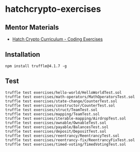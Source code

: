 # hatchcrypto-exercises

## Mentor Materials

* [Hatch Crypto Curriculum - Coding Exercises](https://docs.google.com/document/d/1mEsRYttD-pOIA_7fIFHxaEGmrwkyYLFE4OeJ3K3QGIY/edit?usp=sharing)

## Installation

```
npm install truffle@4.1.7 -g
```

## Test

```
truffle test exercises/hello-world/HelloWorldTest.sol
truffle test exercises/math-operators/MathOperatorsTest.sol
truffle test exercises/state-change/CounterTest.sol
truffle test exercises/constructor/CounterTest.sol
truffle test exercises/struct/TeamTest.sol
truffle test exercises/mapping/TeamTest.sol
truffle test exercises/iterable-mapping/AirdropTest.sol
truffle test exercises/ownable/OwnableTest.sol
truffle test exercises/payable/BalancesTest.sol
truffle test exercises/deposit/DepositTest.sol
truffle test exercises/reentrancy/ReentrancyTest.sol
truffle test exercises/reentrancy-fix/ReentrancyFixTest.sol
truffle test exercises/timed-voting/TimedVotingTest.sol
```
